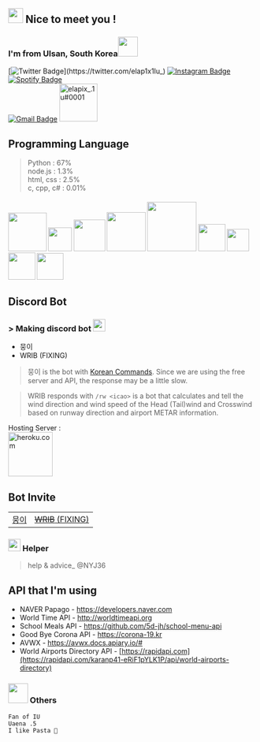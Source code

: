 ## <img src="https://emojis.slackmojis.com/emojis/images/1643515259/12806/meow_attention.png?1643515259" width="30"/> Nice to meet you !
### I'm from <b>Ulsan, South Korea</b><img src="https://emojis.slackmojis.com/emojis/images/1643510323/48635/meow_korea.png?1643510323" width="40"/>

[![Twitter Badge](https://img.shields.io/badge/-@elap1x1Iu_-1ca0f1?style=flat-square&labelColor=1ca0f1&logo=twitter&logoColor=white&link=https://twitter.com/elap1x1Iu_)](https://twitter.com/elap1x1Iu_) [![Instagram Badge](https://img.shields.io/badge/-@lyric.al_1u-F44747?style=flat-square&labelColor=F44747&logo=instagram&logoColor=white&link=https://instagram.com/lyric.al_1u)](https://instagram.com/lyric.al_1u) [![Spotify Badge](https://img.shields.io/badge/-@Uae.na_iyou%20-1ED760?style=flat-square&amp;labelColor=fff&amp;logo=Spotify&amp;link=https://open.spotify.com/user/1235099575)](https://open.spotify.com/user/wkjrioba7p0bbxiwh7l17a9p0?si=2c6ae91e3e74485f)   
[![Gmail Badge](https://img.shields.io/badge/-gangsangwon40@gmail.com-c14438?style=flat-square&logo=Gmail&logoColor=white&link=mailto:gangsangwon40@gmail.com)](mailto:gangsangwon40@gmail.com)
<a href="https://discord.com/users/602721036852527104"><img src="https://img.shields.io/badge/Discord-7289DA?style=for-the-badge&logo=discord&logoColor=white" alt="elapix_.1u#0001" width="77.5"/></a>

## Programming Language
> Python : 67%   
node.js : 1.3%  
html, css : 2.5%  
c, cpp, c# : 0.01%

<h4><img src="https://img.shields.io/badge/Python-395B64?style=for-the-badge&logo=python&logoColor=white" width="78"/> <img src="https://img.shields.io/badge/C%23-94B49F?style=for-the-badge&logo=c-sharp&logoColor=white" width="48"/> <img src="https://img.shields.io/badge/HTML-5A8F7B?style=for-the-badge&logo=html5&logoColor=white" width="64"/> <img src="https://img.shields.io/badge/Node.js-43853D?style=for-the-badge&logo=node.js&logoColor=white" width="79"/> <img src="https://img.shields.io/badge/Markdown-3D3C42?style=for-the-badge&logo=markdown&logoColor=white" width="100"/> <img src="https://img.shields.io/badge/CSS-607EAA?&style=for-the-badge&logo=css3&logoColor=white" width="55"/> <img src="https://img.shields.io/badge/C-AF7AB3?style=for-the-badge&logo=c&logoColor=white" width="45"/> <img src="https://img.shields.io/badge/C%2B%2B-3FA796?style=for-the-badge&logo=c%2B%2B&logoColor=white" width="55"/> <img src="https://img.shields.io/badge/Lua-7A4069?style=for-the-badge&logo=lua&logoColor=white" width="54"/>

## Discord Bot
<div>
 <h3> > Making discord bot <img src="https://emojis.slackmojis.com/emojis/images/1643514749/7563/discordbot.png?1643514749" width="25"></h3>


- 뭉이
- WRIB (FIXING)

> 뭉이 is the bot with [Korean Commands](https://we_are_making_a_List_so_pls_wait.com/ "Making commands list"). Since we are using the free server and API, the response may be a little slow.

>WRIB responds with `/rw <icao>` is a bot that calculates and tell the wind direction and wind speed of the Head (Tail)wind and Crosswind based on runway direction and airport METAR information.

Hosting Server :  
<a href="https://www.heroku.com/"><img src="https://img.shields.io/badge/Heroku-430098?style=for-the-badge&logo=heroku&logoColor=white" alt="heroku.com" width="90"/></a>

<div>
  <h2>Bot Invite</h2>
  <table>
    <tbody>
      <tr>
        <td>
          <a href="https://discord.com/oauth2/authorize?client_id=896317141329006622&permissions=8&scope=bot">뭉이</a>
        </td>
        <td>
          <a href="https://discord.com/api/oauth2/authorize?client_id=989520307847045160&permissions=124992&scope=bot"><s>WRIB</s> (FIXING)</a>
        </td>
      </tr>
    </tbody>
  </table>
</div>

### <img src="https://emojis.slackmojis.com/emojis/images/1643514968/9949/blob_help.png?1643514968" width="25"> Helper
> help & advice_ @NYJ36

## API that I'm using
- NAVER Papago - <https://developers.naver.com>
- World Time API - http://worldtimeapi.org
- School Meals API - https://github.com/5d-jh/school-menu-api
- Good Bye Corona API - https://corona-19.kr
- AVWX - https://avwx.docs.apiary.io/#
- World Airports Directory API - [https://rapidapi.com](https://rapidapi.com/karanp41-eRiF1pYLK1P/api/world-airports-directory)

### <img src="https://media.giphy.com/media/VgCDAzcKvsR6OM0uWg/giphy.gif" width="40"> Others
```
Fan of IU
Uaena .5
I like Pasta 🍝
```
